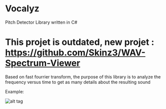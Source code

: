 # Vocalyz

Pitch Detector Library written in C#

# This projet is outdated, new projet : https://github.com/Skinz3/WAV-Spectrum-Viewer

Based on fast fourrier transform, the purpose of this library is to analyze the frequency versus time to get as many details about the resulting sound

Example:

![alt tag](http://puu.sh/njRAb/fb0eb733b4.png)

